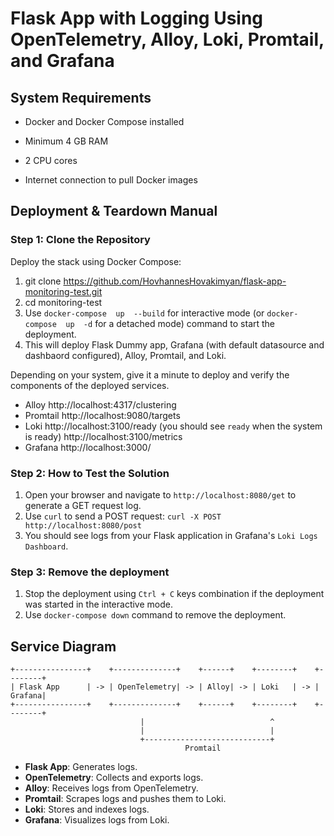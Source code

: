 
# Flask App with Logging Using OpenTelemetry, Alloy, Loki, Promtail, and Grafana



## System Requirements



- Docker and Docker Compose installed

- Minimum 4 GB RAM

- 2 CPU cores

- Internet connection to pull Docker images



## Deployment & Teardown Manual


### Step 1: Clone the Repository
Deploy  the  stack  using  Docker  Compose:

1. git  clone  https://github.com/HovhannesHovakimyan/flask-app-monitoring-test.git
2. cd  monitoring-test
3. Use `docker-compose  up  --build` for interactive mode (or  `docker-compose  up  -d`  for  a  detached  mode) command to start the deployment.
4. This will deploy Flask Dummy app, Grafana (with default datasource and dashbaord configured), Alloy, Promtail, and Loki.


Depending on your system, give it a minute to deploy and verify the components of the deployed services.

- Alloy
http://localhost:4317/clustering
- Promtail
http://localhost:9080/targets
- Loki
http://localhost:3100/ready (you should see `ready` when the system is ready)
http://localhost:3100/metrics
- Grafana
http://localhost:3000/

### Step 2: How to Test the Solution
1. Open your browser and navigate to `http://localhost:8080/get` to generate a GET request log.
2. Use `curl` to send a POST request: `curl -X POST http://localhost:8080/post`
3. You should see logs from your Flask application in Grafana's `Loki Logs Dashboard`.

### Step 3: Remove the deployment
1. Stop the deployment using `Ctrl + C` keys combination if the deployment was started in the interactive mode.
2. Use `docker-compose down` command to remove the deployment.

## Service Diagram
```
+----------------+    +--------------+    +------+    +--------+    +--------+
| Flask App      | -> | OpenTelemetry| -> | Alloy| -> | Loki   | -> | Grafana|
+----------------+    +--------------+    +------+    +--------+    +--------+
                             |                            ^
                             |                            |
                             +----------------------------+
                                       Promtail
```

-   **Flask App**: Generates logs.
-   **OpenTelemetry**: Collects and exports logs.
-   **Alloy**: Receives logs from OpenTelemetry.
-   **Promtail**: Scrapes logs and pushes them to Loki.
-   **Loki**: Stores and indexes logs.
-   **Grafana**: Visualizes logs from Loki.